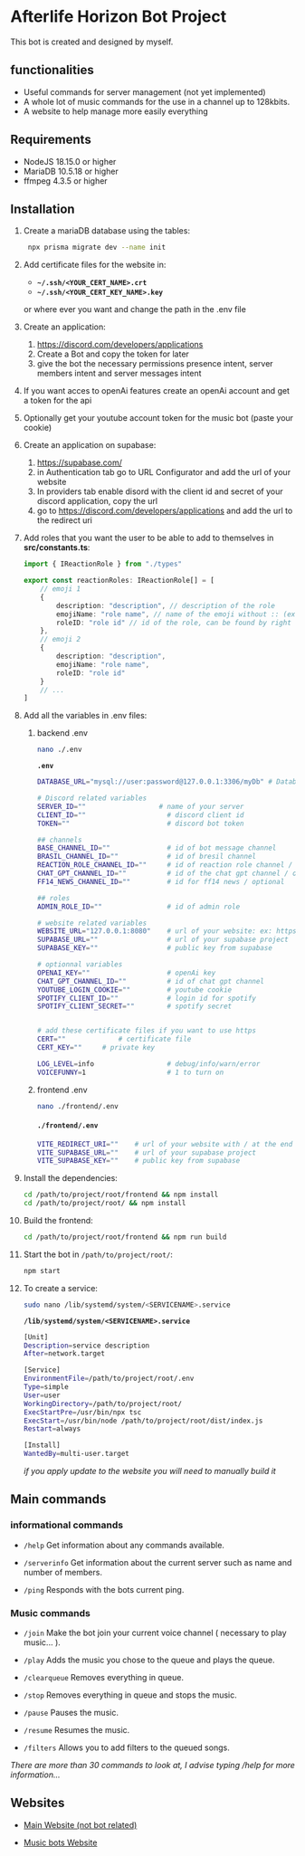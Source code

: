 # Afterlife Horizon Bot Project

This bot is created and designed by myself.

## functionalities

-   Useful commands for server management (not yet implemented)
-   A whole lot of music commands for the use in a channel up to 128kbits.
-   A website to help manage more easily everything

## Requirements

-   NodeJS 18.15.0 or higher
-   MariaDB 10.5.18 or higher
-   ffmpeg 4.3.5 or higher

## Installation

1.  Create a mariaDB database using the tables:

    ```bash
     npx prisma migrate dev --name init
    ```

2.  Add certificate files for the website in:

    -   **`~/.ssh/<YOUR_CERT_NAME>.crt`**
    -   **`~/.ssh/<YOUR_CERT_KEY_NAME>.key`**

    or where ever you want and change the path in the .env file

3.  Create an application:
    1.  https://discord.com/developers/applications
    2.  Create a Bot and copy the token for later
    3.  give the bot the necessary permissions presence intent, server members intent and server messages intent
4.  If you want acces to openAi features create an openAi account and get a token for the api
5.  Optionally get your youtube account token for the music bot (paste your cookie)
6.  Create an application on supabase:
    1.  https://supabase.com/
    2.  in Authentication tab go to URL Configurator and add the url of your website
    3.  In providers tab enable disord with the client id and secret of your discord application, copy the url
    4.  go to https://discord.com/developers/applications and add the url to the redirect uri
7.  Add roles that you want the user to be able to add to themselves in **src/constants.ts**:

    ```ts
    import { IReactionRole } from "./types"

    export const reactionRoles: IReactionRole[] = [
    	// emoji 1
    	{
    		description: "description", // description of the role
    		emojiName: "role name", // name of the emoji without :: (ex: :smile: -> smile)
    		roleID: "role id" // id of the role, can be found by right clicking on the role and clicking on copy id
    	},
    	// emoji 2
    	{
    		description: "description",
    		emojiName: "role name",
    		roleID: "role id"
    	}
    	// ...
    ]
    ```

8.  Add all the variables in .env files:

    1. backend .env

        ```bash
        nano ./.env
        ```

        **`.env`**

        ```bash
        DATABASE_URL="mysql://user:password@127.0.0.1:3306/myDb" # Database url, encode user, password and myDb with Percent-encoding and replace them in the string

        # Discord related variables
        SERVER_ID=""                  # name of your server
        CLIENT_ID=""                    # discord client id
        TOKEN=""                        # discord bot token

        ## channels
        BASE_CHANNEL_ID=""              # id of bot message channel
        BRASIL_CHANNEL_ID=""            # id of bresil channel
        REACTION_ROLE_CHANNEL_ID=""     # id of reaction role channel / optional
        CHAT_GPT_CHANNEL_ID=""			# id of the chat gpt channel / optional
        FF14_NEWS_CHANNEL_ID=""         # id for ff14 news / optional

        ## roles
        ADMIN_ROLE_ID=""                # id of admin role

        # website related variables
        WEBSITE_URL="127.0.0.1:8080"    # url of your website: ex: https://google.com
        SUPABASE_URL=""                 # url of your supabase project
        SUPABASE_KEY=""                 # public key from supabase

        # optionnal variables
        OPENAI_KEY=""                   # openAi key
        CHAT_GPT_CHANNEL_ID=""          # id of chat gpt channel
        YOUTUBE_LOGIN_COOKIE=""         # youtube cookie
        SPOTIFY_CLIENT_ID=""			# login id for spotify
        SPOTIFY_CLIENT_SECRET=""		# spotify secret


        # add these certificate files if you want to use https
        CERT=""             # certificate file
        CERT_KEY=""     # private key

        LOG_LEVEL=info                  # debug/info/warn/error
        VOICEFUNNY=1                    # 1 to turn on
        ```

    2. frontend .env

        ```bash
        nano ./frontend/.env
        ```

        #### **`./frontend/.env`**

        ```bash
        VITE_REDIRECT_URI=""    # url of your website with / at the end
        VITE_SUPABASE_URL=""    # url of your supabase project
        VITE_SUPABASE_KEY=""    # public key from supabase
        ```

9.  Install the dependencies:

    ```bash
    cd /path/to/project/root/frontend && npm install
    cd /path/to/project/root/ && npm install
    ```

10. Build the frontend:

    ```bash
    cd /path/to/project/root/frontend && npm run build
    ```

11. Start the bot in `/path/to/project/root/`:

    ```bash
    npm start
    ```

12. To create a service:

    ```bash
    sudo nano /lib/systemd/system/<SERVICENAME>.service
    ```

    **`/lib/systemd/system/<SERVICENAME>.service`**

    ```bash
    [Unit]
    Description=service description
    After=network.target

    [Service]
    EnvironmentFile=/path/to/project/root/.env
    Type=simple
    User=user
    WorkingDirectory=/path/to/project/root/
    ExecStartPre=/usr/bin/npx tsc
    ExecStart=/usr/bin/node /path/to/project/root/dist/index.js
    Restart=always

    [Install]
    WantedBy=multi-user.target
    ```

    _if you apply update to the website you will need to manually build it_

## Main commands

### informational commands

-   `/help`
    Get information about any commands available.

-   `/serverinfo`
    Get information about the current server such as name and number of members.

-   `/ping`
    Responds with the bots current ping.

### Music commands

-   `/join`
    Make the bot join your current voice channel ( necessary to play music... ).

-   `/play`
    Adds the music you chose to the queue and plays the queue.

-   `/clearqueue`
    Removes everything in queue.

-   `/stop`
    Removes everything in queue and stops the music.

-   `/pause`
    Pauses the music.

-   `/resume`
    Resumes the music.

-   `/filters`
    Allows you to add filters to the queued songs.

_There are more than 30 commands to look at, I advise typing /help for more information..._

## Websites

-   [Main Website (not bot related)](https://afterlifehorizon.net)

-   [Music bots Website](https://music.afterlifehorizon.net)
